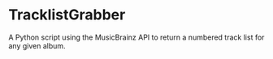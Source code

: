 # TracklistGrabber
A Python script using the MusicBrainz API to return a numbered track list for any given album.
